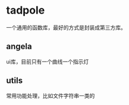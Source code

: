 ﻿# tadpole

一个通用的函数库，最好的方式是封装成第三方库。  

## angela

ui库，目前只有一个曲线一个指示灯  

## utils

常用功能处理，比如文件字符串一类的  





